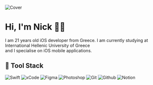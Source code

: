 
![Cover](https://media.licdn.com/dms/image/D4D16AQEt-2vDpDBO3A/profile-displaybackgroundimage-shrink_350_1400/0/1683913192120?e=1689206400&v=beta&t=evEvdK6CnfN17eLFjGBX5j2tOTPR86aORvrFXvOHQGo)

# Hi, I'm Nick 👋🏼
I am 21 years old iOS developer from Greece. I am currently studying at International Hellenic University of Greece  <br>
and I specialise on iOS mobile applications.

## 🔨 Tool Stack

![Swift](https://img.shields.io/badge/Swift-F05138.svg?style=for-the-badge&logo=swift&logoColor=white)
![xCode](https://img.shields.io/badge/Xcode-147EFB.svg?style=for-the-badge&logo=XCode&logoColor=white)
![Figma](https://img.shields.io/badge/Figma-F24E1E.svg?style=for-the-badge&logo=Figma&logoColor=white)
![Photoshop](https://img.shields.io/badge/Photoshop-31A8FF.svg?style=for-the-badge&logo=AdobePhotoshop&logoColor=white)
![Git](https://img.shields.io/badge/Git-F05032.svg?style=for-the-badge&logo=git&logoColor=white)
![Github](https://img.shields.io/badge/GitHub-181717.svg?style=for-the-badge&logo=GitHub&logoColor=white)
![Notion](https://img.shields.io/badge/Notion-000000.svg?style=for-the-badge&logo=Notion&logoColor=white)
